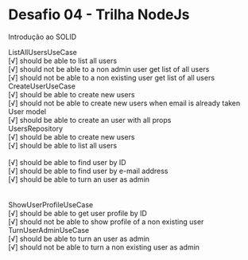 # Desafio 04 - Trilha NodeJs
Introdução ao SOLID

ListAllUsersUseCase</br>
    [√] should be able to list all users</br>
    [√] should not be able to a non admin user get list of all users</br>
    [√] should not be able to a non existing user get list of all users</br>
CreateUserUseCase</br>
    [√] should be able to create new users</br>
    [√] should not be able to create new users when email is already taken</br>
User model</br>
    [√] should be able to create an user with all props</br>
UsersRepository</br>
    [√] should be able to create new users</br>
    [√] should be able to list all users</br></br>
    [√] should be able to find user by ID</br>
    [√] should be able to find user by e-mail address</br>
    [√] should be able to turn an user as admin</br></br></br>
ShowUserProfileUseCase</br>
    [√] should be able to get user profile by ID</br>
    [√] should not be able to show profile of a non existing user</br>
TurnUserAdminUseCase</br>
    [√] should be able to turn an user as admin</br>
    [√] should not be able to turn a non existing user as admin</br>
